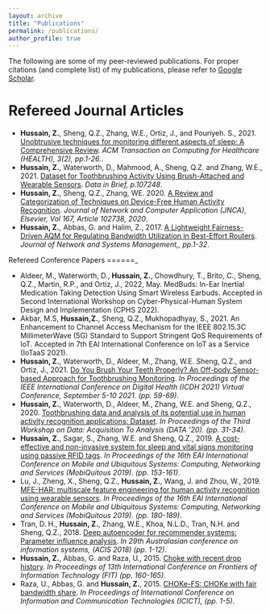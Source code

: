 ```yaml
---
layout: archive
title: "Publications"
permalink: /publications/
author_profile: true
---
```


The following are some of my peer-reviewed publications. For proper citations (and complete list) of my publications, please refer to [Google Scholar](https://scholar.google.com.au/citations?user=h1hEBrEAAAAJ&hl=en&oi=ao).

Refereed Journal Articles
======

* **Hussain, Z.**, Sheng, Q.Z., Zhang, W.E., Ortiz, J., and Pouriyeh. S., 2021. [Unobtrusive techniques for monitoring different aspects of sleep: A Comprehensive Review](https://dl.acm.org/doi/full/10.1145/3491245?casa_token=ePkTkUplzAYAAAAA%3Abs8iJTUdhE7Bku0vgvkLOm1fIxDbgy8uHRYTwgnsVUluB2Ktqn3twr9tIux918Jh2QbKEBxakYHaJw). <i> ACM Transaction on Computing for Healthcare (HEALTH), 3(2), pp.1-26.</i>.
* **Hussain, Z.**, Waterworth, D., Mahmood, A., Sheng, Q.Z. and Zhang, W.E., 2021. [Dataset for Toothbrushing Activity Using Brush-Attached and Wearable Sensors](https://www.sciencedirect.com/science/article/pii/S2352340921005321).<i> Data in Brief, p.107248</i>.
* **Hussain, Z.**, Sheng, Q.Z., Zhang, WE. 2020. [A Review and Categorization of Techniques on Device-Free Human Activity Recognition](https://www.sciencedirect.com/science/article/abs/pii/S1084804520302125). <i>Journal of Network and Computer Application (JNCA), Elsevier, Vol 167, Article 102738, 2020</i>.
* **Hussain, Z.**, Abbas, G. and Halim, Z., 2017. [A Lightweight Fairness-Driven AQM for Regulating Bandwidth Utilization in Best-Effort Routers](https://link.springer.com/article/10.1007/s10922-017-9427-y). <i>Journal of Network and Systems Management,, pp.1-32</i>.

Refereed Conference Papers
======_
* Aldeer, M., Waterworth, D., **Hussain, Z.**, Chowdhury, T., Brito, C., Sheng, Q.Z., Martin, R.P., and Ortiz, J., 2022, May. MedBuds: In-Ear Inertial Medication Taking Detection Using Smart Wireless Earbuds. Accepted in Second International Workshop on Cyber-Physical-Human System Design and Implementation (CPHS 2022).
* Akbar, M.S, **Hussain,Z.**, Sheng, Q.Z., Mukhopadhyay, S., 2021. An Enhancement to Channel Access Mechanism for the IEEE 802.15.3C MillimeterWave (5G) Standard to Support Stringent QoS Requirements of IoT. Accepted in 7th EAI International Conference on IoT as a Service (IoTaaS 2021).
* **Hussain, Z.**, Waterworth, D., Aldeer, M., Zhang, W.E. Sheng, Q.Z., and Ortiz, J., 2021. [Do You Brush Your Teeth Properly? An Off-body Sensor-based Approach for Toothbrushing Monitoring](https://ieeexplore.ieee.org/abstract/document/9581205). <i>In Proceedings of the IEEE International Conference on Digital Health (ICDH 2021) Virtual Conference, September 5-10 2021. (pp. 59-69)</i>.
* **Hussain, Z.**, Waterworth, D., Aldeer, M., Zhang, W.E. and Sheng, Q.Z., 2020. [Toothbrushing data and analysis of its potential use in human activity recognition applications: Dataset](https://dl.acm.org/doi/abs/10.1145/3419016.3431489). <i>In Proceedings of the Third Workshop on Data: Acquisition To Analysis (DATA '20). (pp. 31-34)</i>.
* **Hussain, Z.**, Sagar, S., Zhang, W.E. and Sheng, Q.Z., 2019. [A cost-effective and non-invasive system for sleep and vital signs monitoring using passive RFID tags](https://dl.acm.org/doi/abs/10.1145/3360774.3360797). <i>In Proceedings of the 16th EAI International Conference on Mobile and Ubiquitous Systems: Computing, Networking and Services (MobiQuitous 2019). (pp. 153-161)</i>.
* Lu, J., Zheng, X., Sheng, Q.Z., **Hussain, Z.**, Wang, J. and Zhou, W., 2019. [MFE-HAR: multiscale feature engineering for human activity recognition using wearable sensors](https://dl.acm.org/doi/abs/10.1145/3360774.3360787).<i> In Proceedings of the 16th EAI International Conference on Mobile and Ubiquitous Systems: Computing, Networking and Services (MobiQuitous 2019). (pp. 180-189)</i>.
* Tran, D. H., **Hussain, Z.**, Zhang, W.E., Khoa, N.L.D., Tran, N.H. and Sheng, Q.Z., 2018. [Deep autoencoder for recommender systems: Parameter influence analysis](https://aisel.aisnet.org/acis2018/66/).<i> In 29th Australasian conference on information systems, (ACIS 2018) (pp. 1-12)</i>. 
* **Hussain, Z.**, Abbas, G. and Raza, U., 2015. [Choke with recent drop history](https://ieeexplore.ieee.org/abstract/document/7420994).<i> In Proceedings of 13th International Conference on Frontiers of Information Technology (FIT) (pp. 160-165)</i>.
* Raza, U., Abbas, G. and **Hussain, Z.**, 2015. [CHOKe-FS: CHOKe with fair bandwidth share](https://ieeexplore.ieee.org/abstract/document/7469597). <i>In Proceedings of International Conference on Information and Communication Technologies (ICICT), (pp. 1-5)</i>.
